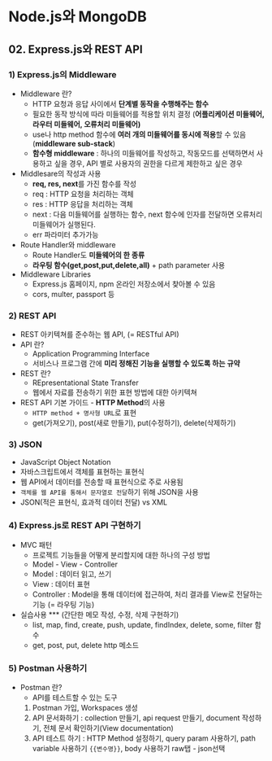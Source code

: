 # Node.js와 MongoDB
## 02. Express.js와 REST API
### 1) Express.js의 Middleware
- Middleware 란?
  - HTTP 요청과 응답 사이에서 <b>단계별 동작을 수행해주는 함수</b>
  - 필요한 동작 방식에 따라 미들웨어를 적용할 위치 결정 (<b>어플리케이션 미들웨어, 라우터 미들웨어, 오류처리 미들웨어)</b>
  - use나 http method 함수에 <b>여러 개의 미들웨어를 동시에 적용</b>할 수 있음 (<b>middleware sub-stack</b>)
  - <b>함수형 middleware</b> : 하나의 미들웨어를 작성하고, 작동모드를 선택하면서 사용하고 싶을 경우, API 별로 사용자의 권한을 다르게 제한하고 싶은 경우
- Middlesare의 작성과 사용
  - <b>req, res, next</b>를 가진 함수를 작성
  - req : HTTP 요청을 처리하는 객체
  - res : HTTP 응답을 처리하는 객체
  - next : 다음 미들웨어를 실행하는 함수, next 함수에 인자를 전달하면 오류처리 미들웨어가 실행된다.
  - err 파라미터 추가가능
- Route Handler와 middleware
  - Route Handler도 <b>미들웨어의 한 종류</b>
  - <b>라우팅 함수(get,post,put,delete,all)</b> + path parameter 사용
- Middleware Libraries
  - Express.js 홈페이지, npm 온라인 저장소에서 찾아볼 수 있음
  - cors, multer, passport 등
  
### 2) REST API
- REST 아키텍쳐를 준수하는 웹 API, (= RESTful API)
- API 란?
  - Application Programming Interface
  - 서비스나 프로그램 간에 <b>미리 정해진 기능을 실행할 수 있도록 하는 규약</b>
- REST 란?
  - REpresentational State Transfer
  - 웹에서 자료를 전송하기 위한 표현 방법에 대한 아키텍쳐
- REST API 기본 가이드 - <b>HTTP Method</b>의 사용
  - `HTTP method + 명사형 URL`로 표현
  - get(가져오기), post(새로 만들기), put(수정하기), delete(삭제하기)
  
### 3) JSON
- JavaScript Object Notation
- 자바스크립트에서 객체를 표현하는 표현식
- 웹 API에서 데이터를 전송할 때 표현식으로 주로 사용됨
- `객체를 웹 API를 통해서 문자열로 전달`하기 위해 JSON을 사용
- JSON(적은 표현식, 효과적 데이터 전달) vs XML
  
### 4) Express.js로 REST API 구현하기
- MVC 패턴
  - 프로젝트 기능들을 어떻게 분리할지에 대한 하나의 구성 방법
  - Model - View - Controller
  - Model : 데이터 읽고, 쓰기
  - View : 데이터 표현
  - Controller : Model을 통해 데이터에 접근하여, 처리 결과를 View로 전달하는 기능 (= 라우팅 기능)
- 실습사용 *** (간단한 메모 작성, 수정, 삭제 구현하기)
  - list, map, find, create, push, update, findIndex, delete, some, filter 함수
  - get, post, put, delete http 메소드

### 5) Postman 사용하기
- Postman 란?
  - API를 테스트할 수 있는 도구
  1. Postman 가입, Workspaces 생성
  2. API 문서화하기 : collection 만들기, api request 만들기, document 작성하기, 전체 문서 확인하기(View documentation)
  3. API 테스트 하기 : HTTP Method 설정하기, query param 사용하기, path variable 사용하기 `{{변수명}}`, body 사용하기 raw탭 - json선택